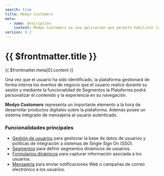 ```yaml
---
search: true
title: Modyo Customers
meta:
  - name: description
    content: Modyo Customers es una aplicación que permite habilitar la autenticación de usuarios en los sitios en Modyo, ya sea por medio de su sistema interno de registro de cuentas como de sus integraciones empresariales a sistemas de Single Sign On (SSO). 
version: 9.2
---
```


# {{ $frontmatter.title }}

{{ $frontmatter.meta[0].content }}

Una vez que el usuario ha sido identificado, la plataforma gestionará de forma interna los eventos de negocio que el usuario realice durante su sesión y mediante la funcionalidad de Segmentos la Plataforma podrá personalizar el contenido y la experiencia en su navegación.

**Modyo Customers** representa un importante elemento a la hora de desarrollar productos digitales sobre la plataforma. Además posee un sistema integrado de mensajería al usuario autenticado.

### Funcionalidades principales

- [Gestión de usuarios](/es/platform/customers/realms.html) para gestionar la base de datos de usuarios y políticas de integración a sistemas de Single Sign On (SSO).
- [Segmentos](/es/platform/customers/segments.html) para definir segmentos dinámicos de usuarios.
- [Formularios dinámicos](/es/platform/customers/forms.html) para capturar información asociada a los usuarios.
- [Mensajería](/es/platform/customers/messaging.html) para enviar notificaciones Web o campañas de correo electrónico a los usuarios.
